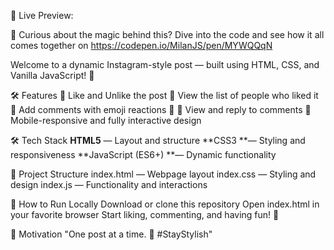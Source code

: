 🚀 Live Preview: 

🧐 Curious about the magic behind this? Dive into the code and see how it all comes together on https://codepen.io/MilanJS/pen/MYWQQqN

Welcome to a dynamic Instagram-style post — built using HTML, CSS, and Vanilla JavaScript! 🎯

🛠️ Features
💚 Like and Unlike the post
👥 View the list of people who liked it
💬 Add comments with emoji reactions 🎉
🧵 View and reply to comments
📱 Mobile-responsive and fully interactive design

🛠️ Tech Stack
**HTML5** — Layout and structure
**CSS3 **— Styling and responsiveness
**JavaScript (ES6+) **— Dynamic functionality

📂 Project Structure
index.html — Webpage layout
index.css — Styling and design
index.js — Functionality and interactions

🚦 How to Run Locally
Download or clone this repository
Open index.html in your favorite browser
Start liking, commenting, and having fun! 🚀

🎯 Motivation
"One post at a time. 🚀 #StayStylish"

